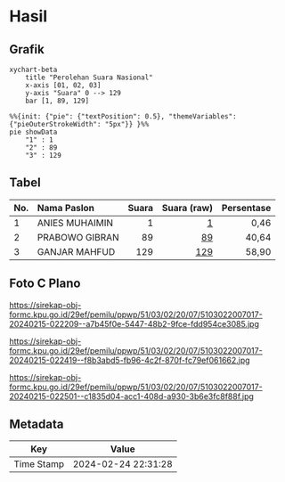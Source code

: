 # Hasil

## Grafik

```mermaid
xychart-beta
    title "Perolehan Suara Nasional"
    x-axis [01, 02, 03]
    y-axis "Suara" 0 --> 129
    bar [1, 89, 129]
```

```mermaid
%%{init: {"pie": {"textPosition": 0.5}, "themeVariables": {"pieOuterStrokeWidth": "5px"}} }%%
pie showData
    "1" : 1
    "2" : 89
    "3" : 129
```

## Tabel

| No. | Nama Paslon    | Suara | Suara (raw) | Persentase |
|:--- |:-------------- | -----:| -----------:| ----------:|
| 1   | ANIES MUHAIMIN | 1     | [1][p-1]    | 0,46       |
| 2   | PRABOWO GIBRAN | 89    | [89][p-2]   | 40,64      |
| 3   | GANJAR MAHFUD  | 129   | [129][p-3]  | 58,90      |


[p-1]: https://github.com/gigit-pemilu/pemilu-2024/blob/main/pilpres/hitung-suara/sub/51-bali/sub/03-badung/sub/02-mengwi/sub/2007-sembung/sub/017-tps/sub/paslon-1.txt
[p-2]: https://github.com/gigit-pemilu/pemilu-2024/blob/main/pilpres/hitung-suara/sub/51-bali/sub/03-badung/sub/02-mengwi/sub/2007-sembung/sub/017-tps/sub/paslon-2.txt
[p-3]: https://github.com/gigit-pemilu/pemilu-2024/blob/main/pilpres/hitung-suara/sub/51-bali/sub/03-badung/sub/02-mengwi/sub/2007-sembung/sub/017-tps/sub/paslon-3.txt

## Foto C Plano

https://sirekap-obj-formc.kpu.go.id/29ef/pemilu/ppwp/51/03/02/20/07/5103022007017-20240215-022209--a7b45f0e-5447-48b2-9fce-fdd954ce3085.jpg

https://sirekap-obj-formc.kpu.go.id/29ef/pemilu/ppwp/51/03/02/20/07/5103022007017-20240215-022419--f8b3abd5-fb96-4c2f-870f-fc79ef061662.jpg

https://sirekap-obj-formc.kpu.go.id/29ef/pemilu/ppwp/51/03/02/20/07/5103022007017-20240215-022501--c1835d04-acc1-408d-a930-3b6e3fc8f88f.jpg


## Metadata

| Key        | Value               |
| ---------- | ------------------- |
| Time Stamp | 2024-02-24 22:31:28 |



